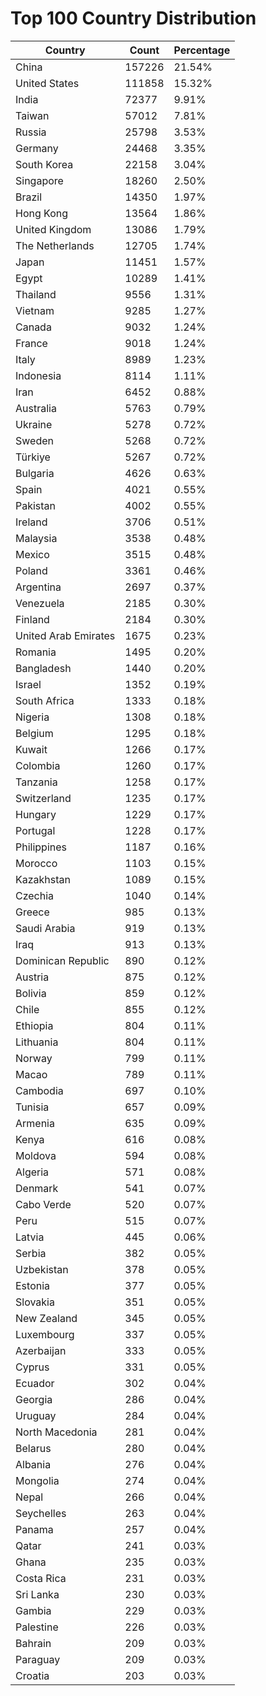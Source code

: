 # Top 100 Country Distribution
| Country | Count | Percentage |
|----|----|----|
| China | 157226 | 21.54% |
| United States | 111858 | 15.32% |
| India | 72377 | 9.91% |
| Taiwan | 57012 | 7.81% |
| Russia | 25798 | 3.53% |
| Germany | 24468 | 3.35% |
| South Korea | 22158 | 3.04% |
| Singapore | 18260 | 2.50% |
| Brazil | 14350 | 1.97% |
| Hong Kong | 13564 | 1.86% |
| United Kingdom | 13086 | 1.79% |
| The Netherlands | 12705 | 1.74% |
| Japan | 11451 | 1.57% |
| Egypt | 10289 | 1.41% |
| Thailand | 9556 | 1.31% |
| Vietnam | 9285 | 1.27% |
| Canada | 9032 | 1.24% |
| France | 9018 | 1.24% |
| Italy | 8989 | 1.23% |
| Indonesia | 8114 | 1.11% |
| Iran | 6452 | 0.88% |
| Australia | 5763 | 0.79% |
| Ukraine | 5278 | 0.72% |
| Sweden | 5268 | 0.72% |
| Türkiye | 5267 | 0.72% |
| Bulgaria | 4626 | 0.63% |
| Spain | 4021 | 0.55% |
| Pakistan | 4002 | 0.55% |
| Ireland | 3706 | 0.51% |
| Malaysia | 3538 | 0.48% |
| Mexico | 3515 | 0.48% |
| Poland | 3361 | 0.46% |
| Argentina | 2697 | 0.37% |
| Venezuela | 2185 | 0.30% |
| Finland | 2184 | 0.30% |
| United Arab Emirates | 1675 | 0.23% |
| Romania | 1495 | 0.20% |
| Bangladesh | 1440 | 0.20% |
| Israel | 1352 | 0.19% |
| South Africa | 1333 | 0.18% |
| Nigeria | 1308 | 0.18% |
| Belgium | 1295 | 0.18% |
| Kuwait | 1266 | 0.17% |
| Colombia | 1260 | 0.17% |
| Tanzania | 1258 | 0.17% |
| Switzerland | 1235 | 0.17% |
| Hungary | 1229 | 0.17% |
| Portugal | 1228 | 0.17% |
| Philippines | 1187 | 0.16% |
| Morocco | 1103 | 0.15% |
| Kazakhstan | 1089 | 0.15% |
| Czechia | 1040 | 0.14% |
| Greece | 985 | 0.13% |
| Saudi Arabia | 919 | 0.13% |
| Iraq | 913 | 0.13% |
| Dominican Republic | 890 | 0.12% |
| Austria | 875 | 0.12% |
| Bolivia | 859 | 0.12% |
| Chile | 855 | 0.12% |
| Ethiopia | 804 | 0.11% |
| Lithuania | 804 | 0.11% |
| Norway | 799 | 0.11% |
| Macao | 789 | 0.11% |
| Cambodia | 697 | 0.10% |
| Tunisia | 657 | 0.09% |
| Armenia | 635 | 0.09% |
| Kenya | 616 | 0.08% |
| Moldova | 594 | 0.08% |
| Algeria | 571 | 0.08% |
| Denmark | 541 | 0.07% |
| Cabo Verde | 520 | 0.07% |
| Peru | 515 | 0.07% |
| Latvia | 445 | 0.06% |
| Serbia | 382 | 0.05% |
| Uzbekistan | 378 | 0.05% |
| Estonia | 377 | 0.05% |
| Slovakia | 351 | 0.05% |
| New Zealand | 345 | 0.05% |
| Luxembourg | 337 | 0.05% |
| Azerbaijan | 333 | 0.05% |
| Cyprus | 331 | 0.05% |
| Ecuador | 302 | 0.04% |
| Georgia | 286 | 0.04% |
| Uruguay | 284 | 0.04% |
| North Macedonia | 281 | 0.04% |
| Belarus | 280 | 0.04% |
| Albania | 276 | 0.04% |
| Mongolia | 274 | 0.04% |
| Nepal | 266 | 0.04% |
| Seychelles | 263 | 0.04% |
| Panama | 257 | 0.04% |
| Qatar | 241 | 0.03% |
| Ghana | 235 | 0.03% |
| Costa Rica | 231 | 0.03% |
| Sri Lanka | 230 | 0.03% |
| Gambia | 229 | 0.03% |
| Palestine | 226 | 0.03% |
| Bahrain | 209 | 0.03% |
| Paraguay | 209 | 0.03% |
| Croatia | 203 | 0.03% |
